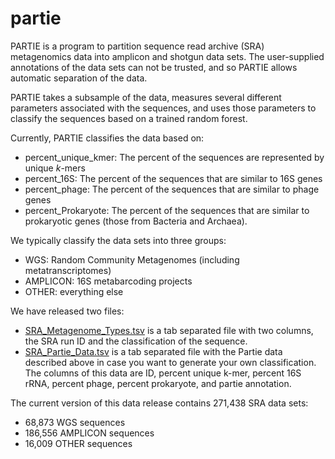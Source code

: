 # partie
PARTIE is a program to partition sequence read archive (SRA) metagenomics data into amplicon and shotgun data sets. The user-supplied annotations of the data sets can not be trusted, and so PARTIE allows automatic separation of the data.

PARTIE takes a subsample of the data, measures several different parameters associated with the sequences, and uses those parameters to classify the sequences based on a trained random forest.

Currently, PARTIE classifies the data based on: 
 * percent_unique_kmer: The percent of the sequences are represented by unique _k_-mers
 * percent_16S: The percent of the sequences that are similar to 16S genes
 * percent_phage: The percent of the sequences that are similar to phage genes
 * percent_Prokaryote: The percent of the sequences that are similar to prokaryotic genes (those from Bacteria and Archaea).

We typically classify the data sets into three groups:
 * WGS: Random Community Metagenomes (including metatranscriptomes)
 * AMPLICON: 16S metabarcoding projects
 * OTHER: everything else

We have released two files:
 * [SRA_Metagenome_Types.tsv](SRA_Metagenome_Types.tsv) is a tab separated file with two columns, the SRA run ID and the classification of the sequence.
 * [SRA_Partie_Data.tsv](SRA_Partie_Data.tsv) is a tab separated file with the Partie data described above in case you want to generate your own classification. The columns of this data are ID, percent unique k-mer, percent 16S rRNA, percent phage, percent prokaryote, and partie annotation. 


The current version of this data release contains 271,438 SRA data sets:
 * 68,873 WGS sequences
 * 186,556 AMPLICON sequences
 * 16,009 OTHER sequences


